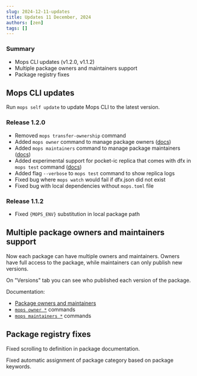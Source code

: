 ```yaml
---
slug: 2024-12-11-updates
title: Updates 11 December, 2024
authors: [zen]
tags: []
---
```


### Summary
- Mops CLI updates (v1.2.0, v1.1.2)
- Multiple package owners and maintainers support
- Package registry fixes

<!-- truncate -->

## Mops CLI updates

Run `mops self update` to update Mops CLI to the latest version.

### Release 1.2.0
- Removed `mops transfer-ownership` command
- Added `mops owner` command to manage package owners ([docs](https://docs.mops.one/cli/mops-owner))
- Added `mops maintainers` command to manage package maintainers ([docs](https://docs.mops.one/cli/mops-maintainers))
- Added experimental support for pocket-ic replica that comes with dfx in `mops test` command ([docs](https://docs.mops.one/cli/mops-test#--replica))
- Added flag `--verbose` to `mops test` command to show replica logs
- Fixed bug where `mops watch` would fail if dfx.json did not exist
- Fixed bug with local dependencies without `mops.toml` file

### Release 1.1.2
- Fixed `{MOPS_ENV}` substitution in local package path

## Multiple package owners and maintainers support

Now each package can have multiple owners and maintainers. Owners have full access to the package, while maintainers can only publish new versions.

On "Versions" tab you can see who published each version of the package.

Documentation:
- [Package owners and maintainers](https://docs.mops.one/package-owners-and-maintainers)
- [`mops owner *`](https://docs.mops.one/cli/mops-owner) commands
- [`mops maintainers *`](https://docs.mops.one/cli/mops-maintainers) commands

## Package registry fixes

Fixed scrolling to definition in package documentation.

Fixed automatic assignment of package category based on package keywords.